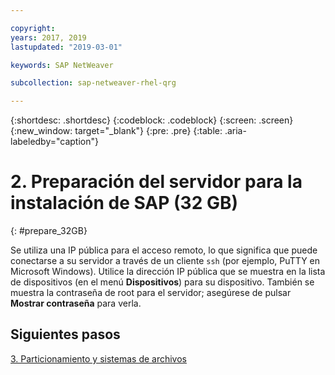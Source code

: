 ```yaml
---

copyright:
years: 2017, 2019
lastupdated: "2019-03-01"

keywords: SAP NetWeaver

subcollection: sap-netweaver-rhel-qrg

---
```


{:shortdesc: .shortdesc}
{:codeblock: .codeblock}
{:screen: .screen}
{:new_window: target="_blank"}
{:pre: .pre}
{:table: .aria-labeledby="caption"}

# 2. Preparación del servidor para la instalación de SAP (32 GB)
{: #prepare_32GB}

Se utiliza una IP pública para el acceso remoto, lo que significa que puede conectarse a su servidor a través de un cliente `ssh` (por ejemplo, PuTTY en Microsoft Windows). Utilice la dirección IP pública que se muestra en la lista de dispositivos (en el menú **Dispositivos**) para su dispositivo. También se muestra la contraseña de root para el servidor; asegúrese de pulsar **Mostrar contraseña** para verla.

## Siguientes pasos

 [3. Particionamiento y sistemas de archivos](/docs/infrastructure/sap-netweaver-rhel-qrg?topic=sap-netweaver-rhel-qrg-partition_32GB)
